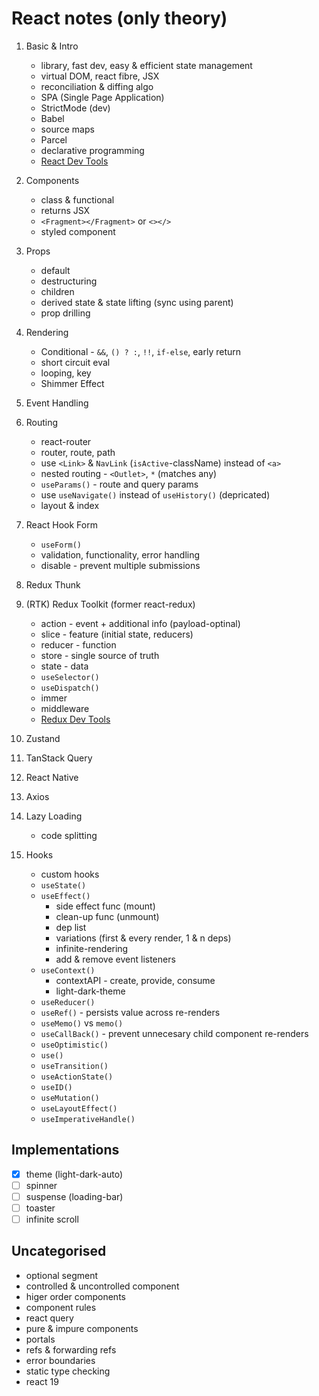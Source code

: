 # React notes (only theory)

1. Basic & Intro
   - library, fast dev, easy & efficient state management
   - virtual DOM, react fibre, JSX
   - reconciliation & diffing algo
   - SPA (Single Page Application)
   - StrictMode (dev)
   - Babel
   - source maps
   - Parcel
   - declarative programming
   - [React Dev Tools](https://chromewebstore.google.com/detail/react-developer-tools/fmkadmapgofadopljbjfkapdkoienihi?hl=en)

2. Components
   - class & functional
   - returns JSX
   - `<Fragment></Fragment>` or `<></>`
   - styled component
  
3. Props
   - default
   - destructuring
   - children
   - derived state & state lifting (sync using parent)
   - prop drilling

4. Rendering
   - Conditional - `&&`, `() ? :`, `!!`, `if-else`, early return
   - short circuit eval
   - looping, key
   - Shimmer Effect

5. Event Handling

6. Routing
   - react-router
   - router, route, path
   - use `<Link>` & `NavLink` (`isActive`-className) instead of `<a>`
   - nested routing - `<Outlet>`, `*` (matches any)
   - `useParams()` - route and query params
   - use `useNavigate()` instead of `useHistory()` (depricated)
   - layout & index

7. React Hook Form
   - `useForm()`
   - validation, functionality, error handling
   - disable - prevent multiple submissions

8. Redux Thunk

9. (RTK) Redux Toolkit (former react-redux)
   - action - event + additional info (payload-optinal)
   - slice - feature (initial state, reducers)
   - reducer - function
   - store - single source of truth
   - state - data
   - `useSelector()`
   - `useDispatch()`
   - immer
   - middleware
   - [Redux Dev Tools](https://chromewebstore.google.com/detail/lmhkpmbekcpmknklioeibfkpmmfibljd?utm_source=item-share-cb)

10. Zustand

11. TanStack Query

12. React Native

13. Axios

14. Lazy Loading
    - code splitting  

15. Hooks
    - custom hooks
    - `useState()`
    - `useEffect()`
      - side effect func (mount)
      - clean-up func (unmount)
      - dep list
      - variations (first & every render, 1 & n deps)
      - infinite-rendering
      - add & remove event listeners
    - `useContext()`
      - contextAPI - create, provide, consume
      - light-dark-theme
    - `useReducer()`
    - `useRef()` - persists value across re-renders
    - `useMemo()` vs `memo()`
    - `useCallBack()` - prevent unnecesary child component re-renders
    - `useOptimistic()`
    - `use()`
    - `useTransition()`
    - `useActionState()`
    - `useID()`
    - `useMutation()`
    - `useLayoutEffect()`
    - `useImperativeHandle()`

## Implementations

- [x] theme (light-dark-auto)
- [ ] spinner
- [ ] suspense (loading-bar)
- [ ] toaster
- [ ] infinite scroll

## Uncategorised

- optional segment
- controlled & uncontrolled component
- higer order components
- component rules
- react query
- pure & impure components
- portals
- refs & forwarding refs
- error boundaries
- static type checking
- react 19
